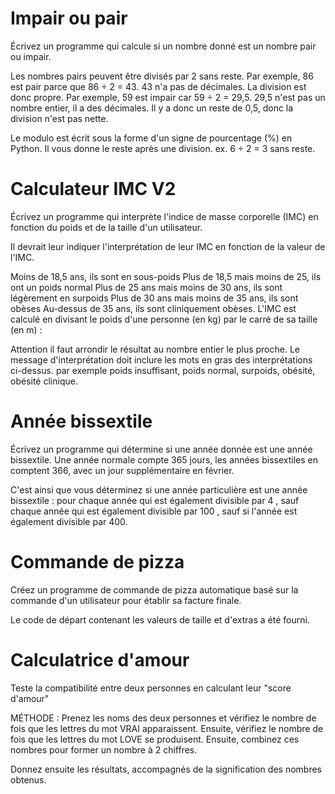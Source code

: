 # Impair ou pair
Écrivez un programme qui calcule si un nombre donné est un nombre pair ou impair.

Les nombres pairs peuvent être divisés par 2 sans reste. Par exemple, 86 est pair parce que 86 ÷ 2 = 43. 43 n'a pas de décimales. La division est donc propre. Par exemple, 59 est impair car 59 ÷ 2 = 29,5. 29,5 n'est pas un nombre entier, il a des décimales. Il y a donc un reste de 0,5, donc la division n'est pas nette.

Le modulo est écrit sous la forme d'un signe de pourcentage (%) en Python. Il vous donne le reste après une division. ex. 6 ÷ 2 = 3 sans reste.

# Calculateur IMC V2
Écrivez un programme qui interprète l'indice de masse corporelle (IMC) en fonction du poids et de la taille d'un utilisateur.

Il devrait leur indiquer l'interprétation de leur IMC en fonction de la valeur de l'IMC.

Moins de 18,5 ans, ils sont en sous-poids
Plus de 18,5 mais moins de 25, ils ont un poids normal
Plus de 25 ans mais moins de 30 ans, ils sont légèrement en surpoids
Plus de 30 ans mais moins de 35 ans, ils sont obèses
Au-dessus de 35 ans, ils sont cliniquement obèses.
L'IMC est calculé en divisant le poids d'une personne (en kg) par le carré de sa taille (en m) :

Attention il faut arrondir le résultat au nombre entier le plus proche. Le message d'interprétation doit inclure les mots en gras des interprétations ci-dessus. par exemple poids insuffisant, poids normal, surpoids, obésité, obésité clinique.

# Année bissextile
Écrivez un programme qui détermine si une année donnée est une année bissextile. Une année normale compte 365 jours, les années bissextiles en comptent 366, avec un jour supplémentaire en février.

C'est ainsi que vous déterminez si une année particulière est une année bissextile : pour chaque année qui est également divisible par 4 , sauf chaque année qui est également divisible par 100 , sauf si l'année est également divisible par 400.

# Commande de pizza
Créez un programme de commande de pizza automatique basé sur la commande d'un utilisateur pour établir sa facture finale.

Le code de départ contenant les valeurs de taille et d'extras a été fourni.

# Calculatrice d'amour
Teste la compatibilité entre deux personnes en calculant leur "score d'amour"

MÉTHODE : Prenez les noms des deux personnes et vérifiez le nombre de fois que les lettres du mot VRAI apparaissent. Ensuite, vérifiez le nombre de fois que les lettres du mot LOVE se produisent. Ensuite, combinez ces nombres pour former un nombre à 2 chiffres.

Donnez ensuite les résultats, accompagnés de la signification des nombres obtenus.
